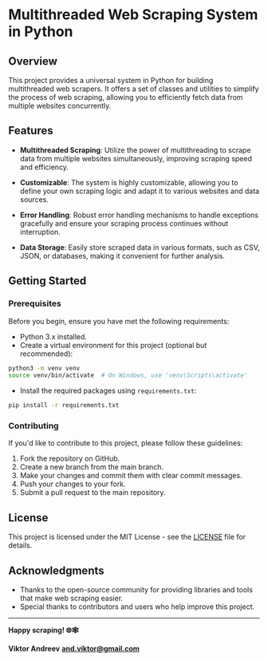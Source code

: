# Multithreaded Web Scraping System in Python

## Overview

This project provides a universal system in Python for building multithreaded web scrapers. It offers a set of classes and utilities to simplify the process of web scraping, allowing you to efficiently fetch data from multiple websites concurrently.

## Features

- **Multithreaded Scraping**: Utilize the power of multithreading to scrape data from multiple websites simultaneously, improving scraping speed and efficiency.

- **Customizable**: The system is highly customizable, allowing you to define your own scraping logic and adapt it to various websites and data sources.

- **Error Handling**: Robust error handling mechanisms to handle exceptions gracefully and ensure your scraping process continues without interruption.

- **Data Storage**: Easily store scraped data in various formats, such as CSV, JSON, or databases, making it convenient for further analysis.

## Getting Started

### Prerequisites

Before you begin, ensure you have met the following requirements:

- Python 3.x installed.
- Create a virtual environment for this project (optional but recommended):

```bash
python3 -m venv venv
source venv/bin/activate  # On Windows, use 'venv\Scripts\activate'
```

- Install the required packages using `requirements.txt`:

```bash
pip install -r requirements.txt
```

### Contributing

If you'd like to contribute to this project, please follow these guidelines:

1. Fork the repository on GitHub.
2. Create a new branch from the main branch.
3. Make your changes and commit them with clear commit messages.
4. Push your changes to your fork.
5. Submit a pull request to the main repository.

## License

This project is licensed under the MIT License - see the [LICENSE](LICENSE) file for details.

## Acknowledgments

- Thanks to the open-source community for providing libraries and tools that make web scraping easier.
- Special thanks to contributors and users who help improve this project.

---

**Happy scraping! 🌐🕸️**

**Viktor Andreev**
**and.viktor@gmail.com**

